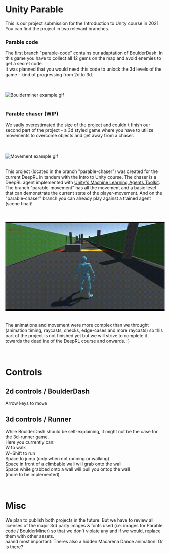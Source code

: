 # Unity Parable
This is our project submission for the Introduction to Unity course in 2021.<br>
You can find the project in two relevant branches.

<h3>Parable code</h3>
The first branch "parable-code" contains our adaptation of BoulderDash. In this game you have to collect all 12 gems on the map and avoid enemies to get a secret code.<br> It was planned that you would need this code to unlock the 3d levels of the game - kind of progressing from 2d to 3d.

<br><br>![Boulderminer example gif](https://github.com/michael-ra/unity-parable/blob/main/boulderminer.gif)<br><br>

<h3>Parable chaser (WIP)</h3>

We sadly overestimated the size of the project and couldn't finish our second part of the project - a 3d styled game where you have to utilize movements to overcome objects and get away from a chaser. 

<br><br>![Movement example gif](https://github.com/michael-ra/unity-parable/blob/main/movement-course.gif)<br><br>

This project (located in the branch "parable-chaser") was created for the current DeepRL in tandem with the Intro to Unity course. The chaser is a DeepRL agent implemented with [Unity's Machine Learning Agents Toolkit](https://github.com/Unity-Technologies/ml-agents).
<br> The branch "parable-movement" has all the movement and a basic level that can demonstrate the current state of the player-movement. And on the "parable-chaser" branch you can already play against a trained agent (scene final)!

<br><br>![Chaser example gif](https://github.com/michael-ra/unity-parable/blob/main/parable-chaser.gif)<br><br>

The animations and movement were more complex than we throught (animation timing, raycasts, checks, edge-cases and more raycasts) so this part of the project is not finished yet but we will strive to complete it towards the deadline of the DeepRL course and onwards. :)
<br>
<br><br>

# Controls

<h2>2d controls / BoulderDash</h2>
Arrow keys to move

<h2>3d controls / Runner</h2>
While BoulderDash should be self-explaining, it might not be the case for the 3d-runner game. <br> Here you currently can: <br>
W to walk <br>
W+Shift to run <br>
Space to jump (only when not running or walking) <br>
Space in front of a climbable wall will grab onto the wall <br>
Space while grabbed onto a wall will pull you ontop the wall <br>
(more to be implemented) <br>
<br>
<br>

# Misc

We plan to publish both projects in the future. But we have to review all licenses of the major 3rd party images & fonts used (i.e. images for Parable code / BoulderMiner) so that we don't violate any and if we would, replace them with other assets.
<br>
aaand most important: Theres also a hidden Macarena Dance animation! Or is there?

